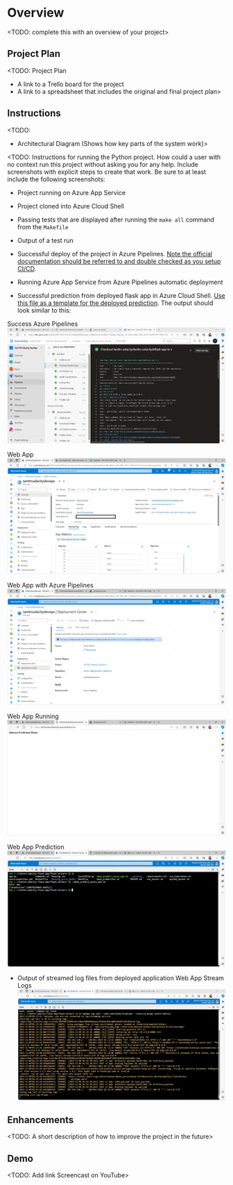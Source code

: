# Overview

<TODO: complete this with an overview of your project>

## Project Plan
<TODO: Project Plan

* A link to a Trello board for the project
* A link to a spreadsheet that includes the original and final project plan>

## Instructions

<TODO:  
* Architectural Diagram (Shows how key parts of the system work)>

<TODO:  Instructions for running the Python project.  How could a user with no context run this project without asking you for any help.  Include screenshots with explicit steps to create that work. Be sure to at least include the following screenshots:

* Project running on Azure App Service

* Project cloned into Azure Cloud Shell

* Passing tests that are displayed after running the `make all` command from the `Makefile`

* Output of a test run

* Successful deploy of the project in Azure Pipelines.  [Note the official documentation should be referred to and double checked as you setup CI/CD](https://docs.microsoft.com/en-us/azure/devops/pipelines/ecosystems/python-webapp?view=azure-devops).

* Running Azure App Service from Azure Pipelines automatic deployment

* Successful prediction from deployed flask app in Azure Cloud Shell.  [Use this file as a template for the deployed prediction](https://github.com/udacity/nd082-Azure-Cloud-DevOps-Starter-Code/blob/master/C2-AgileDevelopmentwithAzure/project/starter_files/flask-sklearn/make_predict_azure_app.sh).
The output should look similar to this:

Success Azure Pipelines
![Alt text](images/SuccessAzurePipelines.jpg)

Web App
![Alt text](images/AzureAppServiceFlaskApp.jpg)

Web App with Azure Pipelines
![Alt text](images/WebAppWithAzurePipelines.jpg)

Web App Running
![Alt text](images/RunningAzureWebApp.jpg)

Web App Prediction
![Alt text](images/PredictionAzureAppServiceAzurePowerShell.jpg)

* Output of streamed log files from deployed application
Web App Stream Logs
![Alt text](images/AzureWebAppLogs.jpg)
> 

## Enhancements

<TODO: A short description of how to improve the project in the future>

## Demo 

<TODO: Add link Screencast on YouTube>



